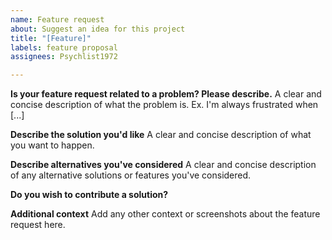```yaml
---
name: Feature request
about: Suggest an idea for this project
title: "[Feature]"
labels: feature proposal
assignees: Psychlist1972

---
```


**Is your feature request related to a problem? Please describe.**
A clear and concise description of what the problem is. Ex. I'm always frustrated when [...]

**Describe the solution you'd like**
A clear and concise description of what you want to happen.

**Describe alternatives you've considered**
A clear and concise description of any alternative solutions or features you've considered.

**Do you wish to contribute a solution?**

**Additional context**
Add any other context or screenshots about the feature request here.

